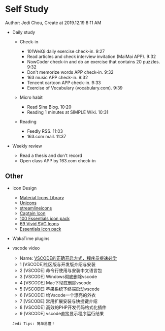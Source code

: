 # Self Study

Author: Jedi Chou, Create at 2019.12.19 8:11 AM

* Daily study
  * Check-in
    * 101WeiQi daily exercise check-in. 9:27
    * Read articles and check interview invitation (MaiMai APP). 9:32
    * NowCoder check-in and do an exercise that contains 20 puzzles. 9:32
    * Don't memorize words APP check-in. 9:32
    * 163 music APP check-in. 9:32
    * Tencent cartoon APP check-in. 9:33
    * Exercise of Vocabulary (vocabulary.com). 9:39

  * Micro habit
    * Read Sina Blog. 10:20
    * Reading 1 minutes at SIMPLE Wiki. 10:31

  * Reading
    * Feedly RSS. 11:03
    * 163.com mail. 11:37

* Weekly review
  * Read a thesis and don't record
  * Open class APP by 163.com check-in

## Other

* Icon Design
  * [Material Icons Library](http://icons.pixsellz.io/)
  * [Unicons](http://iconscout.com/unicons)
  * [streamlineicons](https://streamlineicons.com/)
  * [Captain Icon](http://mariodelvalle.github.io/CaptainIconWeb/)
  * [100 Essentials icon pack](dribbble.com/shots/5348814-100-Essentials-Icon-Pack)
  * [69 Vivid SVG Icons](iconstore.co/icons/vivid-svg-icons/)
  * [Essentials icon pack](invisionapp.com/inside-design/design-resource/essentials-icon-pack)

* WakaTime plugins

* vscode video
  * Name: [VSCODE的正确开启方式，程序员提速必学](https://www.bilibili.com/video/av56583362/?p=8)
  * 1 [VSCODE]社区版与开发版介绍与安装
  * 2 [VSCODE] 命令行使用与安装中文语言包
  * 3 [VSCODE] Windows彻底删除vscode
  * 4 [VSCODE] Mac下彻底删除vscode
  * 5 [VSCODE] 苹果系统下终端启动vscode
  * 6 [VSCODE] 给Vscode一个漂亮的外衣
  * 7 [VSCODE] 常用扩展安装与快捷键介绍
  * 8 [VSCODE] 高效的PHP开发代码格式化插件
  * 9 [VSCODE] vscode直接显示程序运行结果

  ```text
  Jedi Tips: 简单易懂！
  ```
